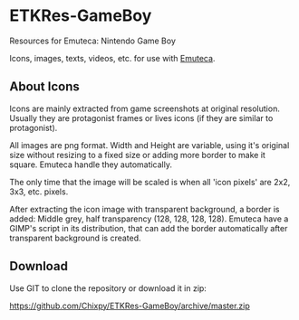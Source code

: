 # ETKRes-GameBoy
Resources for Emuteca: Nintendo Game Boy

Icons, images, texts, videos, etc. for use with [Emuteca](https://github.com/Chixpy/Emuteca).

## About Icons

Icons are mainly extracted from game screenshots at original resolution. Usually they are protagonist frames or lives icons (if they are similar to protagonist).

All images are png format. Width and Height are variable, using it's original size without resizing to a fixed size or adding more border to make it square. Emuteca handle they automatically.

The only time that the image will be scaled is when all 'icon pixels' are 2x2, 3x3, etc. pixels.

After extracting the icon image with transparent background, a border is added: Middle grey, half transparency (128, 128, 128, 128). Emuteca have a GIMP's script in its distribution, that can add the border automatically after transparent background is created.

## Download

Use GIT to clone the repository or download it in zip:

https://github.com/Chixpy/ETKRes-GameBoy/archive/master.zip